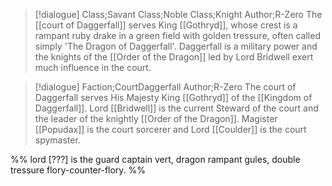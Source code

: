 > [!dialogue] Class;Savant Class;Noble Class;Knight Author;R-Zero
> The [[court of Daggerfall]] serves King [[Gothryd]], whose crest is a rampant ruby drake in a green field with golden tressure, often called simply 'The Dragon of Daggerfall'. Daggerfall is a military power and the knights of the [[Order of the Dragon]] led by Lord Bridwell exert much influence in the court.

> [!dialogue] Faction;CourtDaggerfall Author;R-Zero
> The court of Daggerfall serves His Majesty King [[Gothryd]] of the [[Kingdom of Daggerfall]]. Lord [[Bridwell]] is the current Steward of the court and the leader of the knightly [[Order of the Dragon]]. Magister [[Popudax]] is the court sorcerer and Lord [[Coulder]] is the court spymaster.

%%
lord [???] is the guard captain
vert, dragon rampant gules, double tressure flory-counter-flory.
%%